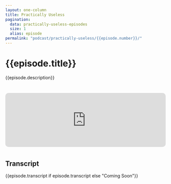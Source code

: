```yaml
---
layout: one-column
title: Practically Useless
pagination:
  data: practically-useless-episodes
  size: 1
  alias: episode
permalink: "podcast/practically-useless/{{episode.number}}/"
---
```


# {{episode.title}}

{{episode.description}}

<div style="width: 100%; height: 170px; margin: 40px 0; border-radius: 10px; overflow: hidden;">
  <iframe style="width: 100%; height: 170px;" frameborder="no" scrolling="no" seamless src="https://player.captivate.fm/episode/{{episode.id}}/"></iframe>
</div>

## Transcript

{{episode.transcript if episode.transcript else "Coming Soon"}}
